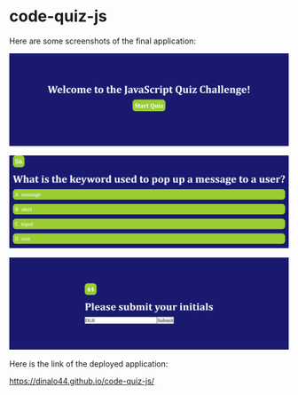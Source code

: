 # code-quiz-js









Here are some screenshots of the final application:

![welcome-page-screenshot](https://github.com/DinaLo44/code-quiz-js/blob/main/assets/screenshots/welcome-page-screeshot.png)

![first-question-screenshot](https://github.com/DinaLo44/code-quiz-js/blob/main/assets/screenshots/first-question-screenshot.png)

![score-page-screenshot](https://github.com/DinaLo44/code-quiz-js/blob/main/assets/screenshots/score-page-screenshot.png)

Here is the link of the deployed application:

 https://dinalo44.github.io/code-quiz-js/

